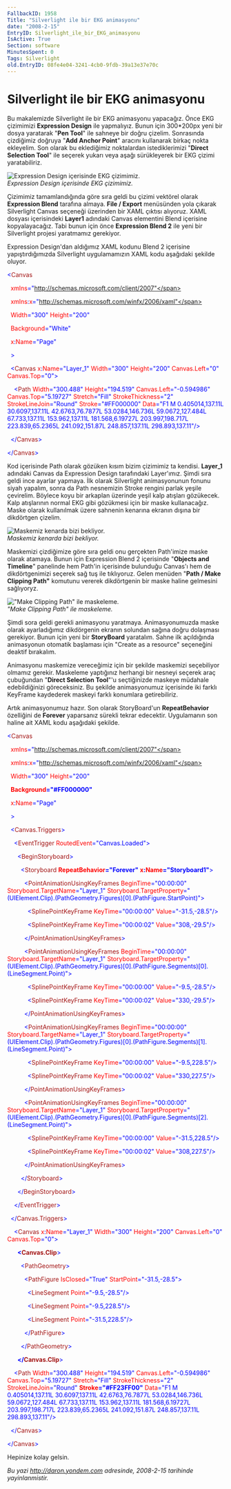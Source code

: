 ```yaml
---
FallbackID: 1958
Title: "Silverlight ile bir EKG animasyonu"
date: "2008-2-15"
EntryID: Silverlight_ile_bir_EKG_animasyonu
IsActive: True
Section: software
MinutesSpent: 0
Tags: Silverlight
old.EntryID: 08fe4e04-3241-4cb0-9fdb-39a13e37e70c
---
```

# Silverlight ile bir EKG animasyonu
Bu makalemizde Silverlight ile bir EKG animasyonu yapacağız. Önce EKG
çizimimizi **Expression Design** ile yapmalıyız. Bunun için 300\*200px
yeni bir dosya yaratarak "**Pen Tool**" ile sahneye bir doğru çizelim.
Sonrasında çizdiğimiz doğruya "**Add Anchor Point**" aracını kullanarak
birkaç nokta ekleyelim. Son olarak bu eklediğimiz noktalardan
istediklerimizi "**Direct Selection Tool**" ile seçerek yukarı veya
aşağı sürükleyerek bir EKG çizimi yaratabiliriz.

![Expression Design içerisinde EKG
çizimimiz.](media/Silverlight_ile_bir_EKG_animasyonu/14022008_1.png)\
*Expression Design içerisinde EKG çizimimiz.*

Çizimimiz tamamlandığında göre sıra geldi bu çizimi vektörel olarak
**Expression Blend** tarafına almaya. **File / Export** menüsünden yola
çıkarak Silverlight Canvas seçeneği üzerinden bir XAML çıktısı alıyoruz.
XAML dosyası içerisindeki **Layer1** adındaki Canvas elementini Blend
içerisine kopyalayacağız. Tabi bunun için önce **Expression Blend 2**
ile yeni bir Silverlight projesi yaratmamız gerekiyor.

Expression Design'dan aldığımız XAML kodunu Blend 2 içerisine
yapıştırdığımızda Silverlight uygulamamızın XAML kodu aşağıdaki şekilde
oluyor.

<span style="color: blue;">\<</span><span
style="color: #a31515;">Canvas</span>

<span style="color: red;">  xmlns</span><span
style="color: blue;">="http://schemas.microsoft.com/client/2007"</span>

<span style="color: red;">  xmlns</span><span
style="color: blue;">:</span><span style="color: red;">x</span><span
style="color: blue;">="http://schemas.microsoft.com/winfx/2006/xaml"</span>

<span style="color: red;">  Width</span><span
style="color: blue;">="300"</span><span style="color: red;">
Height</span><span style="color: blue;">="200"</span>

<span style="color: red;">  Background</span><span
style="color: blue;">="White"</span>

<span style="color: red;">  x</span><span
style="color: blue;">:</span><span style="color: red;">Name</span><span
style="color: blue;">="Page"</span>

<span style="color: blue;">  \></span>

<span style="color: #a31515;">  </span><span
style="color: blue;">\<</span><span
style="color: #a31515;">Canvas</span><span style="color: red;">
x</span><span style="color: blue;">:</span><span
style="color: red;">Name</span><span
style="color: blue;">="Layer\_1"</span><span style="color: red;">
Width</span><span style="color: blue;">="300"</span><span
style="color: red;"> Height</span><span
style="color: blue;">="200"</span><span style="color: red;">
Canvas.Left</span><span style="color: blue;">="0"</span><span
style="color: red;"> Canvas.Top</span><span
style="color: blue;">="0"\></span>

<span style="color: #a31515;">    </span><span
style="color: blue;">\<</span><span
style="color: #a31515;">Path</span><span style="color: red;">
Width</span><span style="color: blue;">="300.488"</span><span
style="color: red;"> Height</span><span
style="color: blue;">="194.519"</span><span style="color: red;">
Canvas.Left</span><span style="color: blue;">="-0.594986"</span><span
style="color: red;"> Canvas.Top</span><span
style="color: blue;">="5.19727"</span><span style="color: red;">
Stretch</span><span style="color: blue;">="Fill"</span><span
style="color: red;"> StrokeThickness</span><span
style="color: blue;">="2"</span><span style="color: red;">
StrokeLineJoin</span><span style="color: blue;">="Round"</span><span
style="color: red;"> Stroke</span><span
style="color: blue;">="\#FF000000"</span><span style="color: red;">
Data</span><span style="color: blue;">="F1 M 0.405014,137.11L
30.6097,137.11L 42.6763,76.7877L 53.0284,146.736L 59.0672,127.484L
67.733,137.11L 153.962,137.11L 181.568,6.19727L 203.997,198.717L
223.839,65.2365L 241.092,151.87L 248.857,137.11L
298.893,137.11"/\></span>

<span style="color: #a31515;">  </span><span
style="color: blue;">\</</span><span
style="color: #a31515;">Canvas</span><span
style="color: blue;">\></span>

<span style="color: blue;">\</</span><span
style="color: #a31515;">Canvas</span><span
style="color: blue;">\></span>

Kod içerisinde Path olarak gözüken kısım bizim çizimimiz ta kendisi.
**Layer\_1** adındaki Canvas da Expression Design tarafındaki
Layer'ımız. Şimdi sıra geldi ince ayarlar yapmaya. İlk olarak
Silverlight animasyonunun fonunu siyah yapalım, sonra da Path nesnemizin
Stroke rengini parlak yeşile çevirelim. Böylece koyu bir arkaplan
üzerinde yeşil kalp atışları gözükecek. Kalp atışlarının normal EKG gibi
gözükmesi için bir maske kullanacağız. Maske olarak kullanılmak üzere
sahnenin kenarına ekranın dışına bir dikdörtgen çizelim.

![Maskemiz kenarda bizi
bekliyor.](media/Silverlight_ile_bir_EKG_animasyonu/14022008_2.png)\
*Maskemiz kenarda bizi bekliyor.*

Maskemizi çizdiğimize göre sıra geldi onu gerçekten Path'imize maske
olarak atamaya. Bunun için Expression Blend 2 içerisinde "**Objects and
Timeline**" panelinde hem Path'in içerisinde bulunduğu Canvas'ı hem de
dikdörtgenimizi seçerek sağ tuş ile tıklıyoruz. Gelen menüden "**Path /
Make Clipping Path"** komutunu vererek dikdörtgenin bir maske haline
gelmesini sağlıyoryz.

!["Make Clipping Path" ile
maskeleme.](media/Silverlight_ile_bir_EKG_animasyonu/14022008_3.png)\
*"Make Clipping Path" ile maskeleme.*

Şimdi sora geldi gerekli animasyonu yaratmaya. Animasyonumuzda maske
olarak ayarladığımız dikdörgenin ekranın solundan sağına doğru dolaşması
gerekiyor. Bunun için yeni bir **StoryBoard** yaratalım. Sahne ilk
açıldığında animasyonun otomatik başlaması için "Create as a resource"
seçeneğini deaktif bırakalım.

Animasyonu maskemize vereceğimiz için bir şekilde maskemizi seçebiliyor
olmamız gerekir. Maskeleme yaptığınız herhangi bir nesneyi seçerek araç
çubuğundan "**Direct Selection Tool**"'u seçtiğinizde maskeye müdahale
edebildiğinizi göreceksiniz. Bu şekilde animasyonumuz içerisinde iki
farklı KeyFrame kaydederek maskeyi farklı konumlara getirebiliriz.

Artık animasyonumuz hazır. Son olarak StoryBoard'un **RepeatBehavior**
özelliğini de **Forever** yaparsanız sürekli tekrar edecektir.
Uygulamanın son haline ait XAML kodu aşağıdaki şekilde.

<span style="color: blue;">\<</span><span
style="color: #a31515;">Canvas</span>

<span style="color: red;">  xmlns</span><span
style="color: blue;">="http://schemas.microsoft.com/client/2007"</span>

<span style="color: red;">  xmlns</span><span
style="color: blue;">:</span><span style="color: red;">x</span><span
style="color: blue;">="http://schemas.microsoft.com/winfx/2006/xaml"</span>

<span style="color: red;">  Width</span><span
style="color: blue;">="300"</span><span style="color: red;">
Height</span><span style="color: blue;">="200"</span>

<span style="color: red;">  **Background**</span><span
style="color: blue;">**="\#FF000000"**</span>

<span style="color: red;">  x</span><span
style="color: blue;">:</span><span style="color: red;">Name</span><span
style="color: blue;">="Page"</span>

<span style="color: blue;">  \></span>

<span style="color: #a31515;">  </span><span
style="color: blue;">\<</span><span
style="color: #a31515;">Canvas.Triggers</span><span
style="color: blue;">\></span>

<span style="color: #a31515;">    </span><span
style="color: blue;">\<</span><span
style="color: #a31515;">EventTrigger</span><span style="color: red;">
RoutedEvent</span><span style="color: blue;">="Canvas.Loaded"\></span>

<span style="color: #a31515;">      </span><span
style="color: blue;">\<</span><span
style="color: #a31515;">BeginStoryboard</span><span
style="color: blue;">\></span>

<span style="color: #a31515;">        </span><span
style="color: blue;">\<</span><span
style="color: #a31515;">Storyboard</span><span style="color: red;">
**RepeatBehavior**</span><span
style="color: blue;">**="Forever"**</span><span style="color: red;">
**x**</span><span style="color: blue;">**:**</span><span
style="color: red;">**Name**</span><span
style="color: blue;">**="Storyboard1"**\></span>

<span style="color: #a31515;">          </span><span
style="color: blue;">\<</span><span
style="color: #a31515;">PointAnimationUsingKeyFrames</span><span
style="color: red;"> BeginTime</span><span
style="color: blue;">="00:00:00"</span><span style="color: red;">
Storyboard.TargetName</span><span
style="color: blue;">="Layer\_1"</span><span style="color: red;">
Storyboard.TargetProperty</span><span
style="color: blue;">="(UIElement.Clip).(PathGeometry.Figures)[0].(PathFigure.StartPoint)"\></span>

<span style="color: #a31515;">            </span><span
style="color: blue;">\<</span><span
style="color: #a31515;">SplinePointKeyFrame</span><span
style="color: red;"> KeyTime</span><span
style="color: blue;">="00:00:00"</span><span style="color: red;">
Value</span><span style="color: blue;">="-31.5,-28.5"/\></span>

<span style="color: #a31515;">            </span><span
style="color: blue;">\<</span><span
style="color: #a31515;">SplinePointKeyFrame</span><span
style="color: red;"> KeyTime</span><span
style="color: blue;">="00:00:02"</span><span style="color: red;">
Value</span><span style="color: blue;">="308,-29.5"/\></span>

<span style="color: #a31515;">          </span><span
style="color: blue;">\</</span><span
style="color: #a31515;">PointAnimationUsingKeyFrames</span><span
style="color: blue;">\></span>

<span style="color: #a31515;">          </span><span
style="color: blue;">\<</span><span
style="color: #a31515;">PointAnimationUsingKeyFrames</span><span
style="color: red;"> BeginTime</span><span
style="color: blue;">="00:00:00"</span><span style="color: red;">
Storyboard.TargetName</span><span
style="color: blue;">="Layer\_1"</span><span style="color: red;">
Storyboard.TargetProperty</span><span
style="color: blue;">="(UIElement.Clip).(PathGeometry.Figures)[0].(PathFigure.Segments)[0].(LineSegment.Point)"\></span>

<span style="color: #a31515;">            </span><span
style="color: blue;">\<</span><span
style="color: #a31515;">SplinePointKeyFrame</span><span
style="color: red;"> KeyTime</span><span
style="color: blue;">="00:00:00"</span><span style="color: red;">
Value</span><span style="color: blue;">="-9.5,-28.5"/\></span>

<span style="color: #a31515;">            </span><span
style="color: blue;">\<</span><span
style="color: #a31515;">SplinePointKeyFrame</span><span
style="color: red;"> KeyTime</span><span
style="color: blue;">="00:00:02"</span><span style="color: red;">
Value</span><span style="color: blue;">="330,-29.5"/\></span>

<span style="color: #a31515;">          </span><span
style="color: blue;">\</</span><span
style="color: #a31515;">PointAnimationUsingKeyFrames</span><span
style="color: blue;">\></span>

<span style="color: #a31515;">          </span><span
style="color: blue;">\<</span><span
style="color: #a31515;">PointAnimationUsingKeyFrames</span><span
style="color: red;"> BeginTime</span><span
style="color: blue;">="00:00:00"</span><span style="color: red;">
Storyboard.TargetName</span><span
style="color: blue;">="Layer\_1"</span><span style="color: red;">
Storyboard.TargetProperty</span><span
style="color: blue;">="(UIElement.Clip).(PathGeometry.Figures)[0].(PathFigure.Segments)[1].(LineSegment.Point)"\></span>

<span style="color: #a31515;">            </span><span
style="color: blue;">\<</span><span
style="color: #a31515;">SplinePointKeyFrame</span><span
style="color: red;"> KeyTime</span><span
style="color: blue;">="00:00:00"</span><span style="color: red;">
Value</span><span style="color: blue;">="-9.5,228.5"/\></span>

<span style="color: #a31515;">            </span><span
style="color: blue;">\<</span><span
style="color: #a31515;">SplinePointKeyFrame</span><span
style="color: red;"> KeyTime</span><span
style="color: blue;">="00:00:02"</span><span style="color: red;">
Value</span><span style="color: blue;">="330,227.5"/\></span>

<span style="color: #a31515;">          </span><span
style="color: blue;">\</</span><span
style="color: #a31515;">PointAnimationUsingKeyFrames</span><span
style="color: blue;">\></span>

<span style="color: #a31515;">          </span><span
style="color: blue;">\<</span><span
style="color: #a31515;">PointAnimationUsingKeyFrames</span><span
style="color: red;"> BeginTime</span><span
style="color: blue;">="00:00:00"</span><span style="color: red;">
Storyboard.TargetName</span><span
style="color: blue;">="Layer\_1"</span><span style="color: red;">
Storyboard.TargetProperty</span><span
style="color: blue;">="(UIElement.Clip).(PathGeometry.Figures)[0].(PathFigure.Segments)[2].(LineSegment.Point)"\></span>

<span style="color: #a31515;">            </span><span
style="color: blue;">\<</span><span
style="color: #a31515;">SplinePointKeyFrame</span><span
style="color: red;"> KeyTime</span><span
style="color: blue;">="00:00:00"</span><span style="color: red;">
Value</span><span style="color: blue;">="-31.5,228.5"/\></span>

<span style="color: #a31515;">            </span><span
style="color: blue;">\<</span><span
style="color: #a31515;">SplinePointKeyFrame</span><span
style="color: red;"> KeyTime</span><span
style="color: blue;">="00:00:02"</span><span style="color: red;">
Value</span><span style="color: blue;">="308,227.5"/\></span>

<span style="color: #a31515;">          </span><span
style="color: blue;">\</</span><span
style="color: #a31515;">PointAnimationUsingKeyFrames</span><span
style="color: blue;">\></span>

<span style="color: #a31515;">        </span><span
style="color: blue;">\</</span><span
style="color: #a31515;">Storyboard</span><span
style="color: blue;">\></span>

<span style="color: #a31515;">      </span><span
style="color: blue;">\</</span><span
style="color: #a31515;">BeginStoryboard</span><span
style="color: blue;">\></span>

<span style="color: #a31515;">    </span><span
style="color: blue;">\</</span><span
style="color: #a31515;">EventTrigger</span><span
style="color: blue;">\></span>

<span style="color: #a31515;">  </span><span
style="color: blue;">\</</span><span
style="color: #a31515;">Canvas.Triggers</span><span
style="color: blue;">\></span>

<span style="color: #a31515;">    </span><span
style="color: blue;">\<</span><span
style="color: #a31515;">Canvas</span><span style="color: red;">
x</span><span style="color: blue;">:</span><span
style="color: red;">Name</span><span
style="color: blue;">="Layer\_1"</span><span style="color: red;">
Width</span><span style="color: blue;">="300"</span><span
style="color: red;"> Height</span><span
style="color: blue;">="200"</span><span style="color: red;">
Canvas.Left</span><span style="color: blue;">="0"</span><span
style="color: red;"> Canvas.Top</span><span
style="color: blue;">="0"\></span>

<span style="color: #a31515;">      </span><span style="color: blue;">
**\<**</span><span style="color: #a31515;">**Canvas.Clip**</span><span
style="color: blue;">\></span>

<span style="color: #a31515;">        </span><span
style="color: blue;">\<</span><span
style="color: #a31515;">PathGeometry</span><span
style="color: blue;">\></span>

<span style="color: #a31515;">          </span><span
style="color: blue;">\<</span><span
style="color: #a31515;">PathFigure</span><span style="color: red;">
IsClosed</span><span style="color: blue;">="True"</span><span
style="color: red;"> StartPoint</span><span
style="color: blue;">="-31.5,-28.5"\></span>

<span style="color: #a31515;">            </span><span
style="color: blue;">\<</span><span
style="color: #a31515;">LineSegment</span><span style="color: red;">
Point</span><span style="color: blue;">="-9.5,-28.5"/\></span>

<span style="color: #a31515;">            </span><span
style="color: blue;">\<</span><span
style="color: #a31515;">LineSegment</span><span style="color: red;">
Point</span><span style="color: blue;">="-9.5,228.5"/\></span>

<span style="color: #a31515;">            </span><span
style="color: blue;">\<</span><span
style="color: #a31515;">LineSegment</span><span style="color: red;">
Point</span><span style="color: blue;">="-31.5,228.5"/\></span>

<span style="color: #a31515;">          </span><span
style="color: blue;">\</</span><span
style="color: #a31515;">PathFigure</span><span
style="color: blue;">\></span>

<span style="color: #a31515;">        </span><span
style="color: blue;">\</</span><span
style="color: #a31515;">PathGeometry</span><span
style="color: blue;">\></span>

<span style="color: #a31515;">      </span><span style="color: blue;">
**\</**</span><span style="color: #a31515;">**Canvas.Clip**</span><span
style="color: blue;">\></span>

<span style="color: #a31515;">    </span><span
style="color: blue;">\<</span><span
style="color: #a31515;">Path</span><span style="color: red;">
Width</span><span style="color: blue;">="300.488"</span><span
style="color: red;"> Height</span><span
style="color: blue;">="194.519"</span><span style="color: red;">
Canvas.Left</span><span style="color: blue;">="-0.594986"</span><span
style="color: red;"> Canvas.Top</span><span
style="color: blue;">="5.19727"</span><span style="color: red;">
Stretch</span><span style="color: blue;">="Fill"</span><span
style="color: red;"> StrokeThickness</span><span
style="color: blue;">="2"</span><span style="color: red;">
StrokeLineJoin</span><span style="color: blue;">="Round"</span><span
style="color: red;"> **Stroke**</span><span
style="color: blue;">**="\#FF23FF00"**</span><span style="color: red;">
Data</span><span style="color: blue;">="F1 M 0.405014,137.11L
30.6097,137.11L 42.6763,76.7877L 53.0284,146.736L 59.0672,127.484L
67.733,137.11L 153.962,137.11L 181.568,6.19727L 203.997,198.717L
223.839,65.2365L 241.092,151.87L 248.857,137.11L
298.893,137.11"/\></span>

<span style="color: #a31515;">  </span><span
style="color: blue;">\</</span><span
style="color: #a31515;">Canvas</span><span
style="color: blue;">\></span>

<span style="color: blue;">\</</span><span
style="color: #a31515;">Canvas</span><span
style="color: blue;">\></span>

Hepinize kolay gelsin.



*Bu yazi http://daron.yondem.com adresinde, 2008-2-15 tarihinde yayinlanmistir.*
